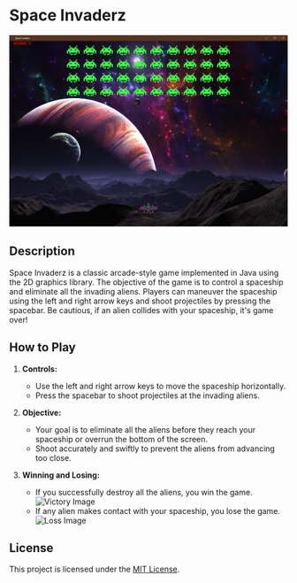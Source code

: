 # Space Invaderz

![Game Image](src/resources/images/game/Game.png)

## Description

Space Invaderz is a classic arcade-style game implemented in Java using the 2D graphics library. The objective of the game is to control a spaceship and eliminate all the invading aliens. Players can maneuver the spaceship using the left and right arrow keys and shoot projectiles by pressing the spacebar. Be cautious, if an alien collides with your spaceship, it's game over!

## How to Play

1. **Controls:**

   - Use the left and right arrow keys to move the spaceship horizontally.
   - Press the spacebar to shoot projectiles at the invading aliens.

2. **Objective:**

   - Your goal is to eliminate all the aliens before they reach your spaceship or overrun the bottom of the screen.
   - Shoot accurately and swiftly to prevent the aliens from advancing too close.

3. **Winning and Losing:**
   - If you successfully destroy all the aliens, you win the game.
     ![Victory Image](space-invaderz/src/resources/images/game/GameWin.png)
   - If any alien makes contact with your spaceship, you lose the game.
     ![Loss Image](space-invaderz/src/resources/images/game/GameLose.png)

## License

This project is licensed under the [MIT License](LICENSE).
